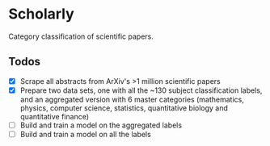 # Scholarly
Category classification of scientific papers.

## Todos

- [x] Scrape all abstracts from ArXiv's >1 million scientific papers
- [x] Prepare two data sets, one with all the ~130 subject classification labels, and an aggregated version with 6 master categories (mathematics, physics, computer science, statistics, quantitative biology and quantitative finance)
- [ ] Build and train a model on the aggregated labels
- [ ] Build and train a model on all the labels
